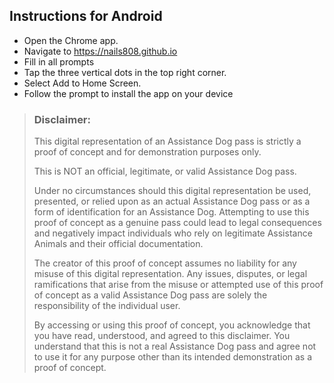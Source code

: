 ## Instructions for Android
 * Open the Chrome app.
 * Navigate to https://nails808.github.io
 * Fill in all prompts
 * Tap the three vertical dots in the top right corner.
 * Select Add to Home Screen.
 * Follow the prompt to install the app on your device


>### Disclaimer:
>
> This digital representation of an Assistance Dog pass is strictly a proof of concept and for demonstration purposes only.
>
>This is NOT an official, legitimate, or valid Assistance Dog pass.
>
>Under no circumstances should this digital representation be used, presented, or relied upon as an actual Assistance Dog pass or as a form of identification for an Assistance Dog. Attempting to use this proof of concept as a genuine pass could lead to legal consequences and negatively impact individuals who rely on legitimate Assistance Animals and their official documentation.
>
>The creator of this proof of concept assumes no liability for any misuse of this digital representation. Any issues, disputes, or legal ramifications that arise from the misuse or attempted use of this proof of concept as a valid Assistance Dog pass are solely the responsibility of the individual user.
>
>By accessing or using this proof of concept, you acknowledge that you have read, understood, and agreed to this disclaimer. You understand that this is not a real Assistance Dog pass and agree not to use it for any purpose other than its intended demonstration as a proof of concept.
